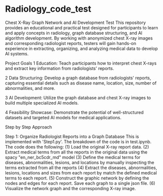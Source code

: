 # Radiology_code_test
Chest X-Ray Graph Network and AI Development Test
This repository provides an educational and practical test designed for participants to learn and apply concepts in radiology, graph database structuring, and AI algorithm development. By working with anonymized chest X-ray images and corresponding radiologist reports, testers will gain hands-on experience in extracting, organizing, and analyzing medical data to develop AI systems.

Project Goals
1 Education: Teach participants how to interpret chest X-rays and extract key information from radiologists' reports.

2 Data Structuring: Develop a graph database from radiologists' reports, capturing essential details such as disease name, location, size, number of abnormalities, and more.

3 AI Development: Utilize the graph database and chest X-ray images to build multiple specialized AI models.

4 Feasibility Showcase: Demonstrate the potential of well-structured datasets and targeted AI models for medical applications.


Step by Step Approach

Step 1: Organize Radiologist Reports into a Graph Database
This is implemented with 'Step1.py'. The breakdown of the code is in test.ipynb. The code does the following:
(1) Load the original X-ray report data. 
(2) Extract medical terms from all the reports in the original data using the spacy "en_ner_bc5cdr_md" model
(3) Define the medical terms for diseases, abnormalities, lesions, and locations by manually inspecting the terms extracted from all the reports
(4) Extract the diseases, abnormalities, lesions, locations and sizes from each report by match the defined medical terms to each report.
(5) Construct the graphic network by defining the nodes and edges for each report. Save each graph to a single json file.
(6) Visualize the network graph and the corresponding X-ray image.
